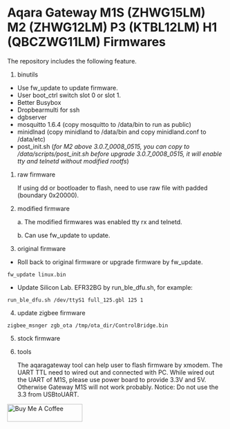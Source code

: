# Aqara Gateway M1S (ZHWG15LM) M2 (ZHWG12LM) P3 (KTBL12LM) H1 (QBCZWG11LM) Firmwares

The repository includes the following feature.

1. binutils

- Use fw_update to update firmware.
- User boot_ctrl switch slot 0 or slot 1.
- Better Busybox
- Dropbearmulti for ssh
- dgbserver
- mosquitto 1.6.4 (copy mosquitto to /data/bin to run as public)
- minidlnad (copy minidland to /data/bin and copy minidland.conf to /data/etc)
- post_init.sh (*for M2 above 3.0.7_0008_0515, you can copy to /data/scripts/post_init.sh before upgrade 3.0.7_0008_0515, it will enable tty and telnetd without modified rootfs*)

1. raw firmware

    If using dd or bootloader to flash, need to use raw file with padded (boundary 0x20000).

2. modified firmware

    a. The modified firmwares was enabled tty rx and telnetd.

    b. Can use fw_update to update.

3. original firmware

- Roll back to original firmware or upgrade firmware by fw_update.
```
fw_update linux.bin
```
- Update Silicon Lab. EFR32BG by run_ble_dfu.sh, for example:
```
run_ble_dfu.sh /dev/ttyS1 full_125.gbl 125 1
```
4. update zigbee firmware
```
zigbee_msnger zgb_ota /tmp/ota_dir/ControlBridge.bin
```
5. stock firmware

6. tools

   The aqaragateway tool can help user to flash firmware by xmodem. The UART TTL need to wired out and connected with PC.
   While wired out the UART of M1S, please use power board to provide 3.3V and 5V. Otherwise Gateway M1S will not work probably.
   Notice: Do not use the 3.3 from USBtoUART.

<a href="https://www.buymeacoffee.com/niceboygithub" target="_blank"><img src="https://cdn.buymeacoffee.com/buttons/default-orange.png" alt="Buy Me A Coffee" height="41" width="174"></a>
